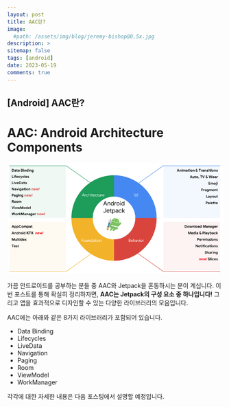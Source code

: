 ```yaml
---
layout: post
title: AAC란?
image: 
  #path: /assets/img/blog/jeremy-bishop@0,5x.jpg
description: >
sitemap: false
tags: [android]
date: 2023-05-19
comments: true
---
```


## [Android] AAC란?



# AAC: Android Architecture Components

<a><img src="/assets/img/blog/post/google_io_2018_jetpack.png" alt="google io 2018 jetpack"></a>

가끔 안드로이드를 공부하는 분들 중 AAC와 Jetpack을 혼동하시는 분이 계십니다. 이번 포스트를 통해 확실히 정리하자면, <b>AAC는 Jetpack의 구성 요소 중 하나입니다!</b> 그리고 앱을 효과적으로 디자인할 수 있는 다양한 라이브러리의 모음입니다.

AAC에는 아래와 같은 8가지 라이브러리가 포함되어 있습니다.
- Data Binding
- Lifecycles
- LiveData
- Navigation
- Paging
- Room
- ViewModel
- WorkManager



각각에 대한 자세한 내용은 다음 포스팅에서 설명할 예정입니다.